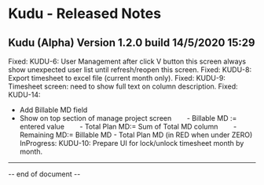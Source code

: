 # Kudu - Released Notes

## Kudu (Alpha) Version 1.2.0 build 14/5/2020 15:29
Fixed: KUDU-6: User Management after click V button this screen always show unexpected user list until refresh/reopen this screen.
Fixed: KUDU-8: Export timesheet to excel file (current month only).
Fixed: KUDU-9: Timesheet screen: need to show full text on column description.
Fixed: KUDU-14:
+ Add Billable MD field
+ Show on top section of manage project screen
       - Billable MD := entered value
       - Total Plan MD:= Sum of Total MD column
       - Remaining MD:= Billable MD - Total Plan MD (in RED when under ZERO)
InProgress: KUDU-10: Prepare UI for lock/unlock timesheet month by month.

----
-- end of document --